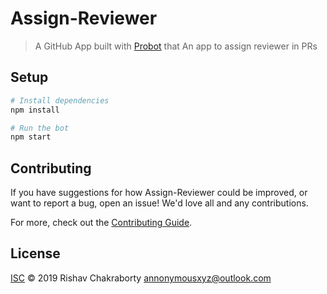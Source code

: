 # Assign-Reviewer

> A GitHub App built with [Probot](https://github.com/probot/probot) that An app to assign reviewer in PRs

## Setup

```sh
# Install dependencies
npm install

# Run the bot
npm start
```

## Contributing

If you have suggestions for how Assign-Reviewer could be improved, or want to report a bug, open an issue! We'd love all and any contributions.

For more, check out the [Contributing Guide](CONTRIBUTING.md).

## License

[ISC](LICENSE) © 2019 Rishav Chakraborty <annonymousxyz@outlook.com>
